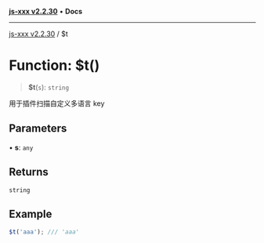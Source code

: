 [**js-xxx v2.2.30**](../README.md) • **Docs**

***

[js-xxx v2.2.30](../README.md) / $t

# Function: $t()

> **$t**(`s`): `string`

用于插件扫描自定义多语言 key

## Parameters

• **s**: `any`

## Returns

`string`

## Example

```ts
$t('aaa'); /// 'aaa'
```
